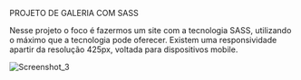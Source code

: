PROJETO DE GALERIA COM SASS

Nesse projeto o foco é fazermos um site com a tecnologia SASS, utilizando o máximo que a tecnologia pode oferecer.
Existem uma responsividade apartir da resolução 425px, voltada para dispositivos mobile.

![Screenshot_3](https://user-images.githubusercontent.com/110064892/189550634-a2c24009-954d-4521-b586-3eeb65fd8aaf.png)
